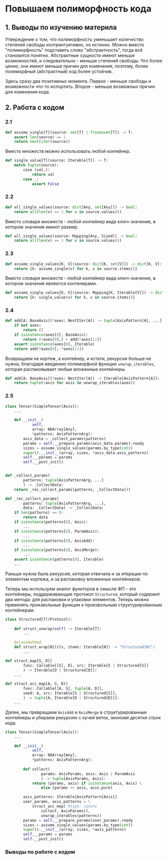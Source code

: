 # Повышаем полиморфность кода

## 1. Выводы по изучению материла
Утверждение о том, что полиморфность уменьшает количество степеней свободы
контринтуитивно, но истинно.
Можно вместо "полиморфность" подставить слово "абстрактность",
тогда всё становится понятно.
Абстрактные сущности имеют меньше возможностей, и следовательно -
меньше степеней свободы.
Что более ценно, они имеют меньше причин для изменения,
поэтому, более полиморфный (абстрактный) код более устойчив.

Здесь сразу два позитивных момента.
Первое - меньше свободы и возможности что-то испортить.
Второе - меньше возможных причин для изменения кода.


## 2. Работа с кодом

### 2.1
```Python
def assume_single[T](source: set[T] | frozenset[T]) -> T:
    assert len(source) == 1
    return next(iter(source))
```
Вместо множеств можно использовать любой контейнер.
```Python
def single_value[T](source: Iterable[T]) -> T:
    match tuple(source):
        case (val,):
            return val
        case _:
            assert False
```


### 2.2
```Python
def all_single_values(source: dict[Any, set[Any]]) -> bool:
    return all(len(v) == 1 for v in source.values())
```
Вместо словаря множеств - любой контейнер вида ключ-значение,
в котором значения имеют размер.
```Python
def all_single_values(source: Mapping[Any, Sized]) -> bool:
    return all(len(v) == 1 for v in source.values())
```


### 2.3
```Python
def assume_single_values[K, V](source: dict[K, set[V]]) -> dict[K, V]:
    return {k: assume_single(v) for k, v in source.items()}
```
Вместо словаря множеств - любой контейнер вида ключ-значение,
в котором значения являются контенерами.
```Python
def assume_single_values[K, V](source: Mapping[K, Iterable[V]]) -> dict[K, V]:
    return {k: single_value(v) for k, v in source.items()}
```


### 2.4
```Python
def add[A: BaseAxis](*axes: NestIter[A]) -> tuple[AxisPattern[A], ...]:
    if not axes:
        return ()
    if isinstance(axes[0], BaseAxis):
        return (+axes[0],) + add(*axes[1:])
    assert isinstance(axes[0], Iterable)
    return add(*axes[0], *axes[1:])
```
Возвращаем не кортеж, а контейнер, и кстати, рекурсия больше не нужна,
благодаря введению полиморфной функции `unwrap_iterables`,
которая распаковывает любые вложенные контейнеры.
```Python
def add[A: BaseAxis](*axes: NestIter[A]) -> Iterable[AxisPattern[A]]:
    return tuple(+axis for axis in unwrap_iterables(axes))
```


### 2.5
```Python
class Tensor(SimpleTensor[Axis]):
    ...

    def __init__(
            self,
            array: NDArray[Any],
            *patterns: AxisPatternArg):
        axis_data = _collect_params(patterns)
        params = self.__prepare_params(axis_data.params).ready
        sizes = assume_single_values(params.by_type(int))
        super().__init__(array, sizes, *axis_data.axis_patterns)
        self.__params = params
        self.__post_init()


def _collect_params(
        patterns: tuple[AxisPatternArg, ...]
        ) -> _CollectData:
    return _rec_collect_params(patterns, _CollectData())

def _rec_collect_params(
        patterns: tuple[AxisPatternArg, ...],
        data: _CollectData) -> _CollectData:
    if len(patterns) == 0:
        return data
    if isinstance(patterns[0], Axis):
        ...
    if isinstance(patterns[0], ParamAxis):
        ...
    if isinstance(patterns[0], AxisAdd):
        ...
    if isinstance(patterns[0], AxisMerge):
        ...
    assert isinstance(patterns[0], Iterable)
    ...
```
Раньше нужна была рекурсия, которая отвечала
и за итерации по элементам кортежа, и за распаковку вложенных контейнеров.

Теперь мы используем аналог функторов в смысле ФП - это контейнеры,
поддерживающие протокол `Structured`, который содержит два метода:
для распаковки и упаковки элементов.
Теперь можно применять произвольные функции
к произвольным структурированным контейнерам.
```Python
class Structured[T](Protocol):
   
    def struct_unwrap(self) -> Iterable[T]:
        ...

    @classmethod
    def struct_wrap[N](cls, items: Iterable[N]) -> "Structured[N]":
        ...

def struct_map[S, D](
        func: Callable[[S], D], src: Iterable[S | Structured[S]]
        ) -> Iterable[D | Structured[D]]:
    ...

def struct_acc_map[A, S, D](
        func: Callable[[A, S], tuple[A, D]],
        seed: A, src: Iterable[S | Structured[S]],
        ) -> tuple[A, Iterable[D | Structured[D]]]:
    ...
```
Далее, мы превращаем `AxisAdd` и `AxisMerge` в структурированные контейнеры
и убираем рекурсию с кучей веток, экономя десятки строк кода.
```Python
class Tensor(SimpleTensor[Axis]):
    ...

    def __init__(
            self,
            array: NDArray[Any],
            *patterns: AxisPatternArg):
        
        def collect(
                params: AxisParams, axis: Axis | ParamAxis
                ) -> tuple[AxisParams, Axis]:
            return (params, axis) if isinstance(axis, Axis) \
                else (params << axis, axis.pure)

        axis_patterns: Iterable[AxisPattern[Axis]]
        user_params, axis_patterns = \
            struct_acc_map( #type: ignore
                collect, AxisParams(),
                unwrap_iterables(patterns))
        params = self.__prepare_params(user_params).ready
        sizes = assume_single_values(params.by_type(int))
        super().__init__(array, sizes, *axis_patterns)
        self.__params = params
        self.__post_init()
```


### Выводы по работе с кодом

